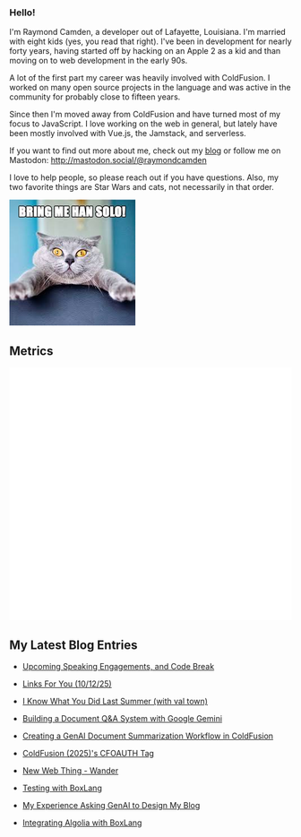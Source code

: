 ### Hello!

I'm Raymond Camden, a developer out of Lafayette, Louisiana. I'm married with eight kids (yes, you read that right). I've been in development for nearly forty years, having started off by hacking on an Apple 2 as a kid and than moving on to web development in the early 90s.

A lot of the first part my career was heavily involved with ColdFusion. I worked on many open source projects in the language and was active in the community for probably close to fifteen years. 

Since then I'm moved away from ColdFusion and have turned most of my focus to JavaScript. I love working on the web in general, but lately have been mostly involved with Vue.js, the Jamstack, and serverless. 

If you want to find out more about me, check out my [blog](https://www.raymondcamden.com) or follow me on Mastodon: <http://mastodon.social/@raymondcamden>

I love to help people, so please reach out if you have questions. Also, my two favorite things are Star Wars and cats, not necessarily in that order.

![Star Wars cat](https://raw.githubusercontent.com/cfjedimaster/cfjedimaster/master/cat.jpg)

## Metrics

<picture>
  <img src="/github-metrics.svg" alt="Metrics">
</picture>

<!-- RSS -->
## My Latest Blog Entries

* [Upcoming Speaking Engagements, and Code Break](https://www.raymondcamden.com/2025/10/13/upcoming-speaking-engagements-and-code-break)

* [Links For You (10/12/25)](https://www.raymondcamden.com/2025/10/12/links-for-you-101225)

* [I Know What You Did Last Summer (with val town)](https://www.raymondcamden.com/2025/10/08/i-know-what-you-did-last-summer-with-val-town)

* [Building a Document Q&A System with Google Gemini](https://www.raymondcamden.com/2025/10/02/building-a-document-qa-system-with-google-gemini)

* [Creating a GenAI Document Summarization Workflow in ColdFusion](https://www.raymondcamden.com/2025/10/01/creating-a-genai-document-summarization-workflow-in-coldfusion)

* [ColdFusion (2025)'s CFOAUTH Tag](https://www.raymondcamden.com/2025/09/30/coldfusion-2025s-cfoauth-tag)

* [New Web Thing - Wander](https://www.raymondcamden.com/2025/09/26/new-web-thing-wander)

* [Testing with BoxLang](https://www.raymondcamden.com/2025/09/20/testing-with-boxlang)

* [My Experience Asking GenAI to Design My Blog](https://www.raymondcamden.com/2025/09/16/my-experience-asking-genai-to-design-my-blog)

* [Integrating Algolia with BoxLang](https://www.raymondcamden.com/2025/09/15/integrating-algolia-with-boxlang)

<!-- ENDRSS -->

